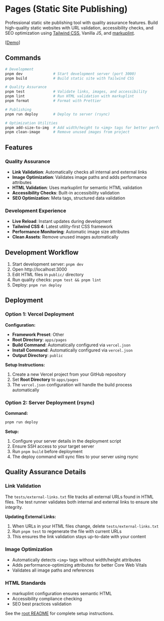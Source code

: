 # Pages (Static Site Publishing)

Professional static site publishing tool with quality assurance features. Build high-quality static websites with URL validation, accessibility checks, and SEO optimization using [Tailwind CSS](https://tailwindcss.com/), Vanilla JS, and [markuplint](https://markuplint.dev/).

[[Demo](https://webapp-template-pages.usagizmo.com/)]

## Commands

```bash
# Development
pnpm dev              # Start development server (port 3000)
pnpm build            # Build static site with Tailwind CSS

# Quality Assurance
pnpm test             # Validate links, images, and accessibility
pnpm lint             # Run HTML validation with markuplint
pnpm format           # Format with Prettier

# Publishing
pnpm run deploy       # Deploy to server (rsync)

# Optimization Utilities
pnpm add-size-to-img  # Add width/height to <img> tags for better performance
pnpm clean-image      # Remove unused images from project
```

## Features

### Quality Assurance

- **Link Validation**: Automatically checks all internal and external links
- **Image Optimization**: Validates image paths and adds performance attributes
- **HTML Validation**: Uses markuplint for semantic HTML validation
- **Accessibility Checks**: Built-in accessibility validation
- **SEO Optimization**: Meta tags, structured data validation

### Development Experience

- **Live Reload**: Instant updates during development
- **Tailwind CSS 4**: Latest utility-first CSS framework
- **Performance Monitoring**: Automatic image size attributes
- **Clean Assets**: Remove unused images automatically

## Development Workflow

1. Start development server: `pnpm dev`
2. Open http://localhost:3000
3. Edit HTML files in `public/` directory
4. Run quality checks: `pnpm test && pnpm lint`
5. Deploy: `pnpm run deploy`

## Deployment

### Option 1: Vercel Deployment

**Configuration:**

- **Framework Preset**: Other
- **Root Directory**: `apps/pages`
- **Build Command**: Automatically configured via `vercel.json`
- **Install Command**: Automatically configured via `vercel.json`
- **Output Directory**: `public`

**Setup Instructions:**

1. Create a new Vercel project from your GitHub repository
2. Set **Root Directory** to `apps/pages`
3. The `vercel.json` configuration will handle the build process automatically

### Option 2: Server Deployment (rsync)

**Command:**

```bash
pnpm run deploy
```

**Setup:**

1. Configure your server details in the deployment script
2. Ensure SSH access to your target server
3. Run `pnpm build` before deployment
4. The deploy command will sync files to your server using rsync

## Quality Assurance Details

### Link Validation

The `tests/external-links.txt` file tracks all external URLs found in HTML files. The test runner validates both internal and external links to ensure site integrity.

**Updating External Links:**

1. When URLs in your HTML files change, delete `tests/external-links.txt`
2. Run `pnpm test` to regenerate the file with current URLs
3. This ensures the link validation stays up-to-date with your content

### Image Optimization

- Automatically detects `<img>` tags without width/height attributes
- Adds performance-optimizing attributes for better Core Web Vitals
- Validates all image paths and references

### HTML Standards

- markuplint configuration ensures semantic HTML
- Accessibility compliance checking
- SEO best practices validation

See the [root README](../../README.md) for complete setup instructions.

